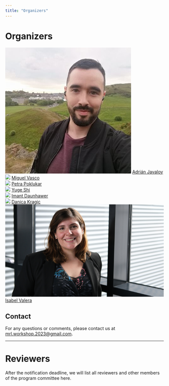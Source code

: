 ```yaml
---
title: "Organizers"
---
```


# Organizers

<div class="list-of-people">
    <div class="person">
        <img src="/adrian.jpg">
        <a href="http://adrian.javaloy.com/" target="_blank">Adrián Javaloy</a>
    </div>
    <div class="person">
        <img src="/TODO.jpg">
        <a href="TODO" target="_blank">Miguel Vasco</a>
    </div>
    <div class="person">
        <img src="/TODO.jpg">
        <a href="TODO" target="_blank">Petra Poklukar</a>
    </div>
    <div class="person">
        <img src="/TODO.jpg">
        <a href="TODO" target="_blank">Yuge Shi</a>
    </div>
    <div class="person">
        <img src="/TODO.jpg">
        <a href="TODO" target="_blank">Imant Daunhawer</a>
    </div>
    <div class="person">
        <img src="/TODO.jpg">
        <a href="TODO" target="_blank">Danica Kragic</a>
    </div>
    <div class="person">
        <img src="/isabel.png">
        <a href="https://ivaleram.github.io/" target="_blank">Isabel Valera</a>
    </div>
</div>
<script>
  var ul = document.querySelector('div.list-of-people');
  for (var i = ul.children.length; i >= 0; i--) {
      ul.appendChild(ul.children[Math.random() * i | 0]);
  }
</script>


## Contact

For any questions or comments, please contact us at <mrl.workshop.2023@gmail.com>.

---

# Reviewers

After the notification deadline, we will list all reviewers and other members of the
program committee here.


